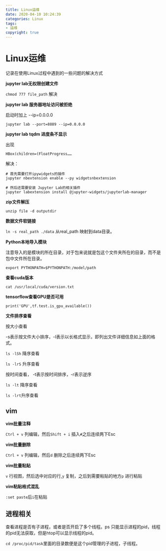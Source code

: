```yaml
---
title: Linux运维
date: 2020-04-10 10:24:39
categories: Linux
tags:
- 运维
copyright: true
---
```


# Linux运维

记录在使用Linux过程中遇到的一些问题的解决方式

**jupyter lab无权限创建文件**

`chmod 777 file_path` 解决

**jupyter lab 服务器地址访问被拒绝**

启动时加上 --ip=0.0.0.0

`jupyter lab --port=8889 --ip=0.0.0.0`

**jupyter lab tqdm 进度条不显示**

出现

`HBox(children=(FloatProgress…… `

解决：

```shell
# 首先需要打开ipywidgets的插件
jupyter nbextension enable --py widgetsnbextension
 
# 然后还需要安装 Jupyter Lab的相关插件
jupyter labextension install @jupyter-widgets/jupyterlab-manager
```

**zip文件解压**

`unzip file -d outputdir`

**数据文件软链接**

`ln -s real_path ./data` 从real_path 映射到data目录。

**Python本地导入模块**

注意导入的是模块的所在目录，对于包来说就是包这个文件夹所在的目录，而不是包中文件所在目录。

`export PYTHONPATH=$PYTHONPATH:/model/path`

**查看cuda版本**

`cat /usr/local/cuda/version.txt`

**tensorflow查看GPU是否可用**

`print('GPU',tf.test.is_gpu_available())`

**文件排序查看**

按大小查看

-s表示按文件大小排序，-l表示以长格式显示，即列出文件详细信息如上面的格式。

`ls -lSh`  降序查看

`ls -lrS` 升序查看

按时间查看， -t表示按时间排序，-r表示逆序

`ls -lt` 降序查看

`ls -lrt`升序查看

## vim

**vim批量注释**

`Ctrl + v` 列编辑，然后`Shift + i` 插入`#`之后连续两下Esc

**vim批量删除**

`Ctrl + v` 列编辑，然后`d` 删除之后连续两下Esc

**vim批量粘贴**

`v` 行视图，然后选中对应的行,`y` 复制，之后到需要粘贴的地方`p` 进行粘贴

**vim粘贴格式混乱**

`:set paste`后`i`在粘贴

## 进程相关

查看进程是否有子进程，或者是否开启了多个线程。ps 只能显示进程的pid，线程的pid无法获取，但是htop可以显示线程的pid。

`cd /proc/pid/task`里面的目录数便是这个pid管理的子进程，子线程。